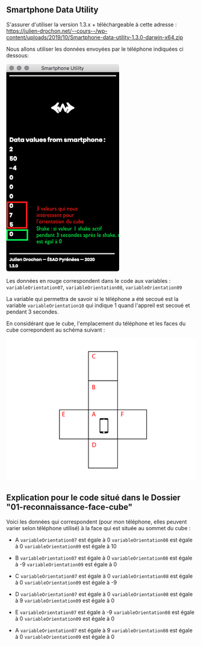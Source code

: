 ## Smartphone Data Utility

S'assurer d'utiliser la version 1.3.x + téléchargeable à cette adresse :
https://julien-drochon.net/--cours--/wp-content/uploads/2019/10/Smartphone-data-utility-1.3.0-darwin-x64.zip

Nous allons utiliser les données envoyées par le téléphone indiquées ci dessous:

<img src="screenshot-smartphone-data-utility.png">

Les données en rouge correspondent dans le code aux variables :
`variableOrientation07`,
`variableOrientation08`,
`variableOrientation09`

La variable qui permettra de savoir si le téléphone a été secoué est la variable `variableOrientation10` qui indique 1 quand l'appreil est secoué et pendant 3 secondes.

En considérant que le cube, l'emplacement du téléphone et les faces du cube correpondent au schéma suivant :

<img src="cube.png">

## Explication pour le code situé dans le Dossier "01-reconnaissance-face-cube"

Voici les données qui correspondent (pour mon téléphone, elles peuvent varier selon téléphone utilisé) à la face qui est située au sommet du cube :

- A
  `variableOrientation07` est égale à 0
  `variableOrientation08` est égale à 0
  `variableOrientation09` est égale à 10

- B
  `variableOrientation07` est égale à 0
  `variableOrientation08` est égale à -9
  `variableOrientation09` est égale à 0

- C
  `variableOrientation07` est égale à 0
  `variableOrientation08` est égale à 0
  `variableOrientation09` est égale à -9

- D
  `variableOrientation07` est égale à 0
  `variableOrientation08` est égale à 9
  `variableOrientation09` est égale à 0

- E
  `variableOrientation07` est égale à -9
  `variableOrientation08` est égale à 0
  `variableOrientation09` est égale à 0

- A
  `variableOrientation07` est égale à 9
  `variableOrientation08` est égale à 0
  `variableOrientation09` est égale à 0
